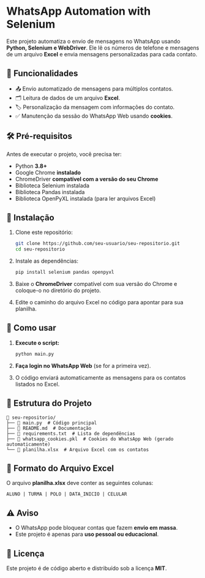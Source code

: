 # WhatsApp Automation with Selenium

Este projeto automatiza o envio de mensagens no WhatsApp usando **Python, Selenium e WebDriver**. Ele lê os números de telefone e mensagens de um arquivo **Excel** e envia mensagens personalizadas para cada contato.

## 📌 Funcionalidades
- 📤 Envio automatizado de mensagens para múltiplos contatos.
- 🗂️ Leitura de dados de um arquivo **Excel**.
- 🏷️ Personalização da mensagem com informações do contato.
- ✅ Manutenção da sessão do WhatsApp Web usando **cookies**.

## 🛠️ Pré-requisitos
Antes de executar o projeto, você precisa ter:

- Python **3.8+**
- Google Chrome **instalado**
- ChromeDriver **compatível com a versão do seu Chrome**
- Biblioteca Selenium instalada
- Biblioteca Pandas instalada
- Biblioteca OpenPyXL instalada (para ler arquivos Excel)

## 🔧 Instalação
1. Clone este repositório:
   ```bash
   git clone https://github.com/seu-usuario/seu-repositorio.git
   cd seu-repositorio
   ```

2. Instale as dependências:
   ```bash
   pip install selenium pandas openpyxl
   ```

3. Baixe o **ChromeDriver** compatível com sua versão do Chrome e coloque-o no diretório do projeto.

4. Edite o caminho do arquivo Excel no código para apontar para sua planilha.

## 🚀 Como usar
1. **Execute o script:**
   ```bash
   python main.py
   ```

2. **Faça login no WhatsApp Web** (se for a primeira vez).

3. O código enviará automaticamente as mensagens para os contatos listados no Excel.

## 📂 Estrutura do Projeto
```
📂 seu-repositorio/
├── 📄 main.py  # Código principal
├── 📄 README.md  # Documentação
├── 📄 requirements.txt  # Lista de dependências
├── 📄 whatsapp_cookies.pkl  # Cookies do WhatsApp Web (gerado automaticamente)
└── 📄 planilha.xlsx  # Arquivo Excel com os contatos
```

## 📝 Formato do Arquivo Excel
O arquivo **planilha.xlsx** deve conter as seguintes colunas:
```
ALUNO | TURMA | POLO | DATA_INICIO | CELULAR
```

## ⚠️ Aviso
- O WhatsApp pode bloquear contas que fazem **envio em massa**.
- Este projeto é apenas para **uso pessoal ou educacional**.

## 📜 Licença
Este projeto é de código aberto e distribuído sob a licença **MIT**.

